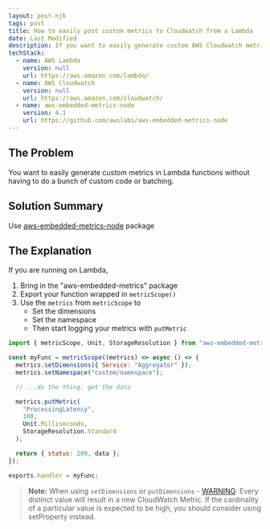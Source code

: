 ```yaml
---
layout: post.njk
tags: post
title: How to easily post custom metrics to Cloudwatch from a Lambda
date: Last Modified
description: If you want to easily generate custom AWS Cloudwatch metrics in AWS Lambda functions without having to do a bunch of custom code or batching.
techStack:
  - name: AWS Lambda
    version: null
    url: https://aws.amazon.com/lambda/
  - name: AWS Cloudwatch
    version: null
    url: https://aws.amazon.com/cloudwatch/
  - name: aws-embedded-metrics-node
    version: 4.1
    url: https://github.com/awslabs/aws-embedded-metrics-node
---
```


## The Problem

You want to easily generate custom metrics in Lambda functions without having to do a bunch of custom code or batching.

## Solution Summary

Use [aws-embedded-metrics-node](https://github.com/awslabs/aws-embedded-metrics-node) package

## The Explanation

If you are running on Lambda,

1. Bring in the "aws-embedded-metrics" package
2. Export your function wrapped in `metricScope()`
3. Use the `metrics` from `metricScope` to
   - Set the dimensions
   - Set the namespace
   - Then start logging your metrics with `putMetric`

```js
import { metricScope, Unit, StorageResolution } from "aws-embedded-metrics";

const myFunc = metricScope((metrics) => async () => {
  metrics.setDimensions({ Service: "Aggregator" });
  metrics.setNamespace("custom/namespace");

  // ...do the thing, get the data

  metrics.putMetric(
    "ProcessingLatency",
    100,
    Unit.Milliseconds,
    StorageResolution.Standard
  );

  return { status: 200, data };
});

exports.handler = myFunc;
```

> **Note:** When using `setDimensions` or `putDimensions` - [WARNING](https://github.com/awslabs/aws-embedded-metrics-node#metriclogger): Every distinct value will result in a new CloudWatch Metric. If the cardinality of a particular value is expected to be high, you should consider using setProperty instead.

